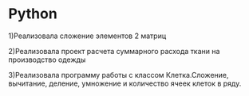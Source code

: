 # Python

1)Реализовала сложение элементов 2 матриц

2)Реализовала проект расчета суммарного расхода ткани на производство одежды

3)Реализовала программу работы с классом Клетка.Сложение, вычитание, деление, умножение и количество ячеек клеток в ряду.
